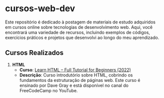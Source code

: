 # cursos-web-dev

Este repositório é dedicado à postagem de materiais de estudo adquiridos em cursos online sobre tecnologias de desenvolvimento web. Aqui, você encontrará uma variedade de recursos, incluindo exemplos de códigos, exercícios práticos e projetos que desenvolvi ao longo do meu aprendizado.

## Cursos Realizados

1. **HTML**
   - **Curso**: [Learn HTML – Full Tutorial for Beginners (2022)](https://www.youtube.com/watch?v=kUMe1FH4CHE)
   - **Descrição**: Curso introdutório sobre HTML, cobrindo os fundamentos da estruturação de páginas web. Este curso é ensinado por Dave Gray e está disponível no canal do FreeCodeCamp no YouTube.
